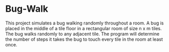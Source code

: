 # Bug-Walk
This project simulates a bug walking randomly throughout a room. A bug is placed in the middle of a tile floor in a rectangular room of size n x m tiles. The bug walks randomly to any adjacent tile. The program will determine the number of steps it takes the bug to touch every tile in the room at least once.
